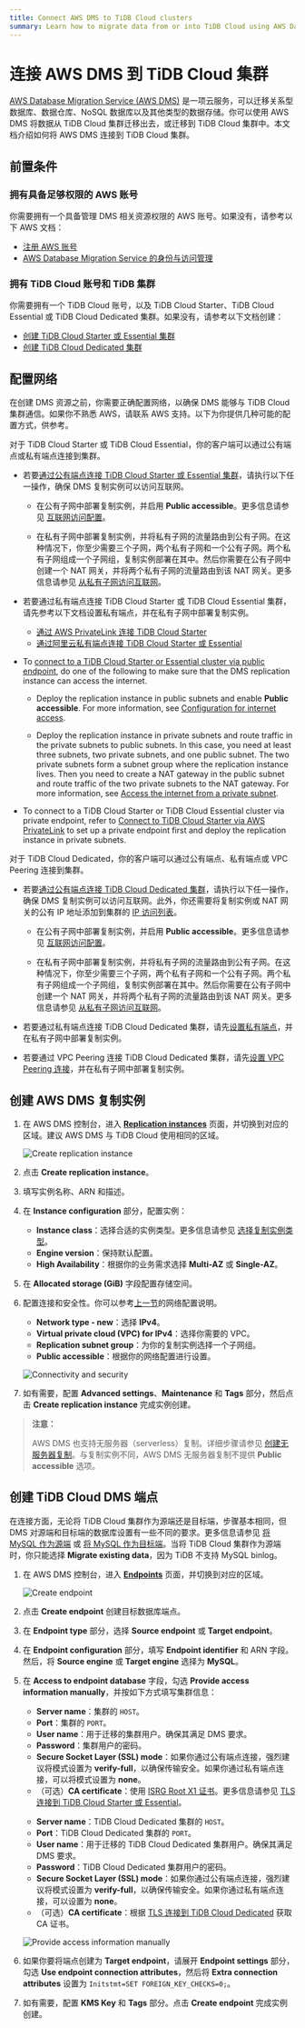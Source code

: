```yaml
---
title: Connect AWS DMS to TiDB Cloud clusters
summary: Learn how to migrate data from or into TiDB Cloud using AWS Database Migration Service (AWS DMS).
---
```


# 连接 AWS DMS 到 TiDB Cloud 集群

[AWS Database Migration Service (AWS DMS)](https://aws.amazon.com/dms/) 是一项云服务，可以迁移关系型数据库、数据仓库、NoSQL 数据库以及其他类型的数据存储。你可以使用 AWS DMS 将数据从 TiDB Cloud 集群迁移出去，或迁移到 TiDB Cloud 集群中。本文档介绍如何将 AWS DMS 连接到 TiDB Cloud 集群。

## 前置条件

### 拥有具备足够权限的 AWS 账号

你需要拥有一个具备管理 DMS 相关资源权限的 AWS 账号。如果没有，请参考以下 AWS 文档：

- [注册 AWS 账号](https://docs.aws.amazon.com/dms/latest/userguide/CHAP_GettingStarted.SettingUp.html#sign-up-for-aws)
- [AWS Database Migration Service 的身份与访问管理](https://docs.aws.amazon.com/dms/latest/userguide/security-iam.html)

### 拥有 TiDB Cloud 账号和 TiDB 集群

你需要拥有一个 TiDB Cloud 账号，以及 TiDB Cloud Starter、TiDB Cloud Essential 或 TiDB Cloud Dedicated 集群。如果没有，请参考以下文档创建：

- [创建 TiDB Cloud Starter 或 Essential 集群](/tidb-cloud/create-tidb-cluster-serverless.md)
- [创建 TiDB Cloud Dedicated 集群](/tidb-cloud/create-tidb-cluster.md)

## 配置网络

在创建 DMS 资源之前，你需要正确配置网络，以确保 DMS 能够与 TiDB Cloud 集群通信。如果你不熟悉 AWS，请联系 AWS 支持。以下为你提供几种可能的配置方式，供参考。

<SimpleTab>

<div label="TiDB Cloud Starter or Essential">

对于 TiDB Cloud Starter 或 TiDB Cloud Essential，你的客户端可以通过公有端点或私有端点连接到集群。

<CustomContent language="en,zh">

- 若要[通过公有端点连接 TiDB Cloud Starter 或 Essential 集群](/tidb-cloud/connect-via-standard-connection-serverless.md)，请执行以下任一操作，确保 DMS 复制实例可以访问互联网。

    - 在公有子网中部署复制实例，并启用 **Public accessible**。更多信息请参见 [互联网访问配置](https://docs.aws.amazon.com/vpc/latest/userguide/VPC_Internet_Gateway.html#vpc-igw-internet-access)。

    - 在私有子网中部署复制实例，并将私有子网的流量路由到公有子网。在这种情况下，你至少需要三个子网，两个私有子网和一个公有子网。两个私有子网组成一个子网组，复制实例部署在其中。然后你需要在公有子网中创建一个 NAT 网关，并将两个私有子网的流量路由到该 NAT 网关。更多信息请参见 [从私有子网访问互联网](https://docs.aws.amazon.com/vpc/latest/userguide/nat-gateway-scenarios.html#public-nat-internet-access)。

- 若要通过私有端点连接 TiDB Cloud Starter 或 TiDB Cloud Essential 集群，请先参考以下文档设置私有端点，并在私有子网中部署复制实例。

    - [通过 AWS PrivateLink 连接 TiDB Cloud Starter](/tidb-cloud/set-up-private-endpoint-connections-serverless.md)
    - [通过阿里云私有端点连接 TiDB Cloud Starter 或 Essential](/tidb-cloud/set-up-private-endpoint-connections-on-alibaba-cloud.md)

</CustomContent>

<CustomContent language="ja">

- To [connect to a TiDB Cloud Starter or Essential cluster via public endpoint](/tidb-cloud/connect-via-standard-connection-serverless.md), do one of the following to make sure that the DMS replication instance can access the internet.

    - Deploy the replication instance in public subnets and enable **Public accessible**. For more information, see [Configuration for internet access](https://docs.aws.amazon.com/vpc/latest/userguide/VPC_Internet_Gateway.html#vpc-igw-internet-access).

    - Deploy the replication instance in private subnets and route traffic in the private subnets to public subnets. In this case, you need at least three subnets, two private subnets, and one public subnet. The two private subnets form a subnet group where the replication instance lives. Then you need to create a NAT gateway in the public subnet and route traffic of the two private subnets to the NAT gateway. For more information, see [Access the internet from a private subnet](https://docs.aws.amazon.com/vpc/latest/userguide/nat-gateway-scenarios.html#public-nat-internet-access).

- To connect to a TiDB Cloud Starter or TiDB Cloud Essential cluster via private endpoint, refer to [Connect to TiDB Cloud Starter via AWS PrivateLink](/tidb-cloud/set-up-private-endpoint-connections-serverless.md) to set up a private endpoint first and deploy the replication instance in private subnets.

</CustomContent>

</div>

<div label="TiDB Cloud Dedicated">

对于 TiDB Cloud Dedicated，你的客户端可以通过公有端点、私有端点或 VPC Peering 连接到集群。

- 若要[通过公有端点连接 TiDB Cloud Dedicated 集群](/tidb-cloud/connect-via-standard-connection.md)，请执行以下任一操作，确保 DMS 复制实例可以访问互联网。此外，你还需要将复制实例或 NAT 网关的公有 IP 地址添加到集群的 [IP 访问列表](/tidb-cloud/configure-ip-access-list.md)。

    - 在公有子网中部署复制实例，并启用 **Public accessible**。更多信息请参见 [互联网访问配置](https://docs.aws.amazon.com/vpc/latest/userguide/VPC_Internet_Gateway.html#vpc-igw-internet-access)。

    - 在私有子网中部署复制实例，并将私有子网的流量路由到公有子网。在这种情况下，你至少需要三个子网，两个私有子网和一个公有子网。两个私有子网组成一个子网组，复制实例部署在其中。然后你需要在公有子网中创建一个 NAT 网关，并将两个私有子网的流量路由到该 NAT 网关。更多信息请参见 [从私有子网访问互联网](https://docs.aws.amazon.com/vpc/latest/userguide/nat-gateway-scenarios.html#public-nat-internet-access)。

- 若要通过私有端点连接 TiDB Cloud Dedicated 集群，请先[设置私有端点](/tidb-cloud/set-up-private-endpoint-connections.md)，并在私有子网中部署复制实例。

- 若要通过 VPC Peering 连接 TiDB Cloud Dedicated 集群，请先[设置 VPC Peering 连接](/tidb-cloud/set-up-vpc-peering-connections.md)，并在私有子网中部署复制实例。

</div>
</SimpleTab>

## 创建 AWS DMS 复制实例

1. 在 AWS DMS 控制台，进入 [**Replication instances**](https://console.aws.amazon.com/dms/v2/home#replicationInstances) 页面，并切换到对应的区域。建议 AWS DMS 与 TiDB Cloud 使用相同的区域。

   ![Create replication instance](https://docs-download.pingcap.com/media/images/docs/tidb-cloud/aws-dms-tidb-cloud/aws-dms-connect-replication-instances.png)

2. 点击 **Create replication instance**。

3. 填写实例名称、ARN 和描述。

4. 在 **Instance configuration** 部分，配置实例：
    - **Instance class**：选择合适的实例类型。更多信息请参见 [选择复制实例类型](https://docs.aws.amazon.com/dms/latest/userguide/CHAP_ReplicationInstance.Types.html)。
    - **Engine version**：保持默认配置。
    - **High Availability**：根据你的业务需求选择 **Multi-AZ** 或 **Single-AZ**。

5. 在 **Allocated storage (GiB)** 字段配置存储空间。

6. 配置连接和安全性。你可以参考[上一节](#configure-network)的网络配置说明。

    - **Network type - new**：选择 **IPv4**。
    - **Virtual private cloud (VPC) for IPv4**：选择你需要的 VPC。
    - **Replication subnet group**：为你的复制实例选择一个子网组。
    - **Public accessible**：根据你的网络配置进行设置。

    ![Connectivity and security](https://docs-download.pingcap.com/media/images/docs/tidb-cloud/aws-dms-tidb-cloud/aws-dms-connect-connectivity-security.png)

7. 如有需要，配置 **Advanced settings**、**Maintenance** 和 **Tags** 部分，然后点击 **Create replication instance** 完成实例创建。

> **注意：**
>
> AWS DMS 也支持无服务器（serverless）复制。详细步骤请参见 [创建无服务器复制](https://docs.aws.amazon.com/dms/latest/userguide/CHAP_Serverless.Components.html#CHAP_Serverless.create)。与复制实例不同，AWS DMS 无服务器复制不提供 **Public accessible** 选项。

## 创建 TiDB Cloud DMS 端点

在连接方面，无论将 TiDB Cloud 集群作为源端还是目标端，步骤基本相同，但 DMS 对源端和目标端的数据库设置有一些不同的要求。更多信息请参见 [将 MySQL 作为源端](https://docs.aws.amazon.com/dms/latest/userguide/CHAP_Source.MySQL.html) 或 [将 MySQL 作为目标端](https://docs.aws.amazon.com/dms/latest/userguide/CHAP_Target.MySQL.html)。当将 TiDB Cloud 集群作为源端时，你只能选择 **Migrate existing data**，因为 TiDB 不支持 MySQL binlog。

1. 在 AWS DMS 控制台，进入 [**Endpoints**](https://console.aws.amazon.com/dms/v2/home#endpointList) 页面，并切换到对应的区域。

    ![Create endpoint](https://docs-download.pingcap.com/media/images/docs/tidb-cloud/aws-dms-tidb-cloud/aws-dms-connect-create-endpoint.png)

2. 点击 **Create endpoint** 创建目标数据库端点。

3. 在 **Endpoint type** 部分，选择 **Source endpoint** 或 **Target endpoint**。

4. 在 **Endpoint configuration** 部分，填写 **Endpoint identifier** 和 ARN 字段。然后，将 **Source engine** 或 **Target engine** 选择为 **MySQL**。

5. 在 **Access to endpoint database** 字段，勾选 **Provide access information manually**，并按如下方式填写集群信息：

    <SimpleTab>

    <div label="TiDB Cloud Starter or Essential">

    - **Server name**：集群的 `HOST`。
    - **Port**：集群的 `PORT`。
    - **User name**：用于迁移的集群用户。确保其满足 DMS 要求。
    - **Password**：集群用户的密码。
    - **Secure Socket Layer (SSL) mode**：如果你通过公有端点连接，强烈建议将模式设置为 **verify-full**，以确保传输安全。如果你通过私有端点连接，可以将模式设置为 **none**。
    - （可选）**CA certificate**：使用 [ISRG Root X1 证书](https://letsencrypt.org/certs/isrgrootx1.pem)。更多信息请参见 [TLS 连接到 TiDB Cloud Starter 或 Essential](/tidb-cloud/secure-connections-to-serverless-clusters.md)。

    </div>

    <div label="TiDB Cloud Dedicated">

    - **Server name**：TiDB Cloud Dedicated 集群的 `HOST`。
    - **Port**：TiDB Cloud Dedicated 集群的 `PORT`。
    - **User name**：用于迁移的 TiDB Cloud Dedicated 集群用户。确保其满足 DMS 要求。
    - **Password**：TiDB Cloud Dedicated 集群用户的密码。
    - **Secure Socket Layer (SSL) mode**：如果你通过公有端点连接，强烈建议将模式设置为 **verify-full**，以确保传输安全。如果你通过私有端点连接，可以设置为 **none**。
    - （可选）**CA certificate**：根据 [TLS 连接到 TiDB Cloud Dedicated](/tidb-cloud/tidb-cloud-tls-connect-to-dedicated.md) 获取 CA 证书。

    </div>
    </SimpleTab>

     ![Provide access information manually](https://docs-download.pingcap.com/media/images/docs/tidb-cloud/aws-dms-tidb-cloud/aws-dms-connect-configure-endpoint.png)

6. 如果你要将端点创建为 **Target endpoint**，请展开 **Endpoint settings** 部分，勾选 **Use endpoint connection attributes**，然后将 **Extra connection attributes** 设置为 `Initstmt=SET FOREIGN_KEY_CHECKS=0;`。

7. 如有需要，配置 **KMS Key** 和 **Tags** 部分。点击 **Create endpoint** 完成实例创建。